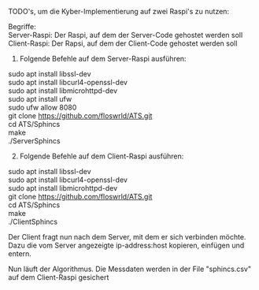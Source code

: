 TODO's, um die Kyber-Implementierung auf zwei Raspi's zu nutzen:<br>

Begriffe:<br>
Server-Raspi: Der Raspi, auf dem der Server-Code gehostet werden soll<br>
Client-Raspi: Der Rapsi, auf dem der Client-Code gehostet werden soll

1. Folgende Befehle auf dem Server-Raspi ausführen:<br>

sudo apt install libssl-dev<br>
sudo apt install libcurl4-openssl-dev<br>
sudo apt install libmicrohttpd-dev<br>
sudo apt install ufw<br>
sudo ufw allow 8080<br>
git clone https://github.com/floswrld/ATS.git<br>
cd ATS/Sphincs<br>
make<br>
./ServerSphincs<br>

2. Folgende Befehle auf dem Client-Raspi ausführen:<br>

sudo apt install libssl-dev<br>
sudo apt install libcurl4-openssl-dev<br>
sudo apt install libmicrohttpd-dev<br>
git clone https://github.com/floswrld/ATS.git<br>
cd ATS/Sphincs<br>
make<br>
./ClientSphincs<br>

Der Client fragt nun nach dem Server, mit dem er sich verbinden möchte. Dazu die vom Server angezeigte ip-address:host kopieren, einfügen und entern.

Nun läuft der Algorithmus.
Die Messdaten werden in der File "sphincs.csv" auf dem Client-Raspi gesichert
